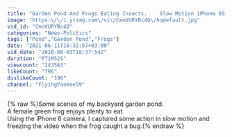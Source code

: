 ```yaml
---
title: "Garden Pond And Frogs Eating Insects.    Slow Motion iPhone 6S plus"
image: "https:\/\/i.ytimg.com\/vi\/CmoVURYBc4Q\/hqdefault.jpg"
vid_id: "CmoVURYBc4Q"
categories: "News-Politics"
tags: ["Pond","Garden Pond","Frogs"]
date: "2021-06-11T16:32:57+03:00"
vid_date: "2016-08-03T18:37:54Z"
duration: "PT1M52S"
viewcount: "243563"
likeCount: "796"
dislikeCount: "196"
channel: "FlyingYankee59"
---
```

{% raw %}Some scenes of my backyard garden pond. <br />A female green frog enjoys plenty to eat. <br />Using the iPhone 6 camera, I captured some action in slow motion and freezing the video when the frog caught a bug.{% endraw %}
